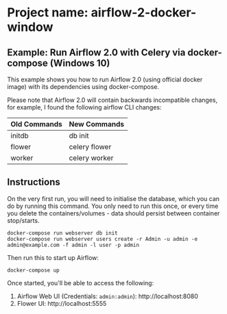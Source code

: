 # Project name: airflow-2-docker-window
## Example: Run Airflow 2.0 with Celery via docker-compose (Windows 10)

This example shows you how to run Airflow 2.0 (using official docker image) with its dependencies using docker-compose.

Please note that Airflow 2.0 will contain backwards incompatible changes,
for example, I found the following airflow CLI changes:

| Old Commands | New Commands  |
|--------------|---------------|
| initdb       | db init       |
| flower       | celery flower |
| worker       | celery worker |

## Instructions

On the very first run, you will need to initialise the database, which you can do by running this command. You only need
to run this once, or every time you delete the containers/volumes - data should persist between container stop/starts.
```
docker-compose run webserver db init
docker-compose run webserver users create -r Admin -u admin -e admin@example.com -f admin -l user -p admin
```

Then run this to start up Airflow:
```
docker-compose up
```

Once started, you'll be able to access the following:
1. Airflow Web UI (Credentials: `admin:admin`): http://localhost:8080
1. Flower UI: http://localhost:5555
